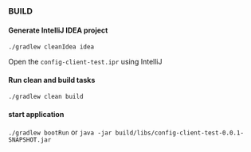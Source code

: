 ### BUILD

#### Generate IntelliJ IDEA project
`./gradlew cleanIdea idea`

Open the `config-client-test.ipr` using IntelliJ

#### Run clean and build tasks
`./gradlew clean build`

#### start application
`./gradlew bootRun` or `java -jar build/libs/config-client-test-0.0.1-SNAPSHOT.jar`
